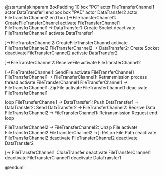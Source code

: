 @startuml
skinparam BoxPadding 10
box "PC"
actor FileTransferChannel1
actor DataTransfer1
end box
box "PAD"
actor DataTransfer2
actor FileTransferChannel2
end box
[->FileTransferChannel1: CreateFileTransferChannel
activate FileTransferChannel1
FileTransferChannel1 -> DataTransfer1: Create Socket
deactivate FileTransferChannel1
activate DataTransfer1

]->FileTransferChannel2: CreateFileTransferChannel
activate FileTransferChannel2
FileTransferChannel2 -> DataTransfer2: Create Socket
deactivate FileTransferChannel2
activate DataTransfer2

]->FileTransferChannel2: ReceiveFile
activate FileTransferChannel2

[->FileTransferChannel1: SendFile
activate FileTransferChannel1
FileTransferChannel1 -> FileTransferChannel1: Retransmission process thread
activate FileTransferChannel1
FileTransferChannel1 -> FileTransferChannel1: Zip File
activate FileTransferChannel1
deactivate FileTransferChannel1

loop
FileTransferChannel1 -> DataTransfer1: Push
DataTransfer1 -> DataTransfer2: Send
DataTransfer2 -> FileTransferChannel2: Receive Data
FileTransferChannel2 -> FileTransferChannel1: Retransmission Request
end loop

FileTransferChannel2 -> FileTransferChannel2: Unzip File
activate FileTransferChannel2
FileTransferChannel2 ->]: Return File Path
deactivate FileTransferChannel2
deactivate FileTransferChannel2
deactivate DataTransfer2

[-> FileTransferChannel1: CloseTransfer
deactivate FileTransferChannel1
deactivate FileTransferChannel1
deactivate DataTransfer1

@enduml